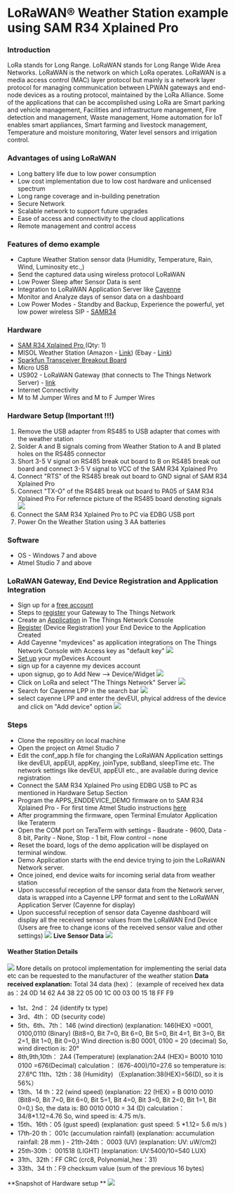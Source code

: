 # LoRaWAN&reg; Weather Station example using SAM R34 Xplained Pro

### Introduction
LoRa stands for Long Range. LoRaWAN stands for Long Range Wide Area Networks. LoRaWAN is the network on which LoRa operates. LoRaWAN is a media access control (MAC) layer protocol but mainly is a network layer protocol for managing communication between LPWAN gateways and end-node devices as a routing protocol, maintained by the LoRa Alliance. Some of the applications that can be accomplished using LoRa are Smart parking and vehicle management, Facilities and infrastructure management, Fire detection and management, Waste management, Home automation for IoT enables smart appliances, Smart farming and livestock management, Temperature and moisture monitoring, Water level sensors and irrigation control.

### Advantages of using LoRaWAN
- Long battery life due to low power consumption
- Low cost implementation due to low cost hardware and unlicensed spectrum
- Long range coverage and in-building penetration
- Secure Network
- Scalable network to support future upgrades
- Ease of access and connectivity to the cloud applications
- Remote management and control access

### Features of demo example

- Capture Weather Station sensor data (Humidity, Temperature, Rain, Wind, Luminosity  etc.,) 
- Send the captured data using wireless protocol LoRaWAN
- Low Power Sleep after Sensor Data is sent
- Integration to LoRaWAN Application Server like [Cayenne](https://mydevices.com/ "Cayenne")
- Monitor and Analyze days of sensor data on a dashboard
- Low Power Modes - Standby and Backup, Experience the powerful, yet low power wireless SIP - [SAMR34](https://www.microchip.com/design-centers/wireless-connectivity/low-power-wide-area-networks/lora-technology/sam-r34-r35 "SAMR34") 

### Hardware 

- [SAM R34 Xplained Pro ](https://www.microchip.com/DevelopmentTools/ProductDetails/dm320111 "SAM R34 Xplained Pro ")(Qty: 1)
- MISOL Weather Station  (Amazon - [Link](https://www.amazon.com/MISOL-weather-station-interface-length/dp/B0722KB1KB "Link")) (Ebay - [Link](https://www.ebay.com/itm/weather-station-with-RS485-interface-with-cable-length-3-2-meter-/272647276759 "Link"))
- [Sparkfun Transceiver Breakout Board](https://www.sparkfun.com/products/10124 "Sparkfun Transceiver Breakout Board")
- Micro USB
- US902 - LoRaWAN Gateway (that connects to The Things Network Server)  - [link](https://www.thethingsnetwork.org/docs/gateways/ "link")
- Internet Connectivity
- M to M Jumper Wires and M to F Jumper Wires

### Hardware Setup (Important !!!)
1. Remove the USB adapter from RS485 to USB adapter that comes with the weather station
2.  Solder A and B signals coming from Weather Station to A and B plated holes on the RS485 connector
3.  Short 3-5 V signal on RS485 break out board to B on RS485 break out board and connect 3-5 V signal to VCC of the SAM R34 Xplained Pro
4.  Connect "RTS" of the RS485 break out board to GND signal of SAM R34 Xplained Pro
5. Connect "TX-O" of the RS485 break out board to PA05 of SAM R34 Xplained Pro
For refernce picture of the RS485 board denoting signals 
![](https://i.imgur.com/Yh4pGJb.png)
6. Connect the SAM R34 Xplained Pro to PC via EDBG USB port
7. Power On the Weather Station using 3 AA batteries 

### Software
- OS - Windows 7 and above
- Atmel Studio 7 and above

### LoRaWAN Gateway, End Device Registration and Application Integration 

- Sign up for a [free account ](https://account.thethingsnetwork.org/users/login "free account ")
- Steps to [register](https://www.thethingsnetwork.org/docs/gateways/ "register") your Gateway to The Things Network 
- Create an [Application](https://www.thethingsnetwork.org/docs/applications/add.html "Application") in The Things Network Console
- [Register](https://www.thethingsnetwork.org/docs/devices/registration.html "Register") (Device Registration) your End Device to the Application Created
- Add Cayenne "mydevices" as application integrations on The Things Network Console with Access key as "default key"
![](https://i.imgur.com/0lBF9xO.png)
- [Set up](https://www.thethingsnetwork.org/docs/applications/cayenne/ "Set up") your myDevices Account
- sign up for a cayenne my devices account 
 - upon signup, go to Add New --> Device/Widget
![](https://i.imgur.com/RWZTjUs.png)
- Click on LoRa and select "The Things Network" Server 
 ![](https://i.imgur.com/gFt9FFa.png)
- Search for Cayenne LPP in the search bar
![](https://i.imgur.com/teGlo9r.png)
- select cayenne LPP and enter the devEUI, phyical address of the device and click on "Add device" option
![](https://i.imgur.com/JGrRolo.png)

### Steps
- Clone the repositiry on local machine
- Open the project on Atmel Studio 7
- Edit the conf_app.h file for changing the LoRaWAN Application settings like devEUI, appEUI, appKey, joinType, subBand, sleepTime etc.  The network settings like devEUI, appEUI etc., are available during device registration
- Connect the SAM R34 Xplained Pro using EDBG USB to PC as mentioned in Hardware Setup Section
- Program the APPS_ENDDEVICE_DEMO firmware on to SAM R34 Xplained Pro - For first time Atmel Studio instructions [here](http://ww1.microchip.com/downloads/en/DeviceDoc/Getting-Started-with-Atmel-Studio7.pdf "here")
- After programming the firmware, open Terminal Emulator Application like Teraterm
- Open the COM port on TeraTerm with settings - Baudrate - 9600, Data - 8 bit, Parity - None, Stop - 1 bit, Flow control - none
- Reset the board, logs of the demo application will be displayed on terminal window. 
- Demo Application starts with the end device trying to join the LoRaWAN Network server.
- Once joined, end device waits for incoming serial data from weather station
- Upon successful reception of the sensor data from the Network server, data is wrapped into a Cayenne LPP format and sent to the LoRaWAN Application Server (Cayenne for display)
- Upon successful reception of sensor data Cayenne dashboard will display all the received sensor values from the LoRaWAN End Device (Users are free to change icons of the received sensor value and other settings)
![](https://i.imgur.com/XgDAk4Y.png)
**Live Sensor Data**
![](https://i.imgur.com/khK4XQk.png)

#### Weather Station Details
![](https://i.imgur.com/YQyVE3z.png)
More details on protocol implementation for implementing the serial data etc can be requested to the manufacturer of the weather station
**Data received explanation:** Total 34 data (hex)： (example of received hex data as：24 0D 14 62 A4 38 22 05 00 1C 00 03 00 15 18 FF F9
- 1st、2nd： 24 (identify tx type)
- 3rd、4th： 0D (security code)
- 5th、6th、7th： 146 (wind direction) (explanation: 146(HEX) =0001, 0100,0110 (Binary) (Bit8=0, Bit 7=0, Bit 6=0, Bit 5=0, Bit 4=1, Bit 3=0, Bit 2=1, Bit 1=0, Bit 0=0,) Wind direction is:B0 0001, 0100 = 20 (decimal) So, wind direction is: 20°
- 8th,9th,10th： 2A4 (Temperature) (explanation:2A4 (HEX)= B0010 1010 0100 =676(Decimal) calculation： (676-400)/10=27.6 so temperature is: 27.6℃ 11th、12th：38 (Humidity) （Explanation:38(HEX)=56(D), so it is 56%）
- 13th、14 th：22 (wind speed) (explanation: 22 (HEX) = B 0010 0010 (Bit8=0, Bit 7=0, Bit 6=0, Bit 5=1, Bit 4=0, Bit 3=0, Bit 2=0, Bit 1=1, Bit 0=0,) So, the data is: B0 0010 0010 = 34 (D) calculation：34/8*1.12=4.76 So, wind speed is: 4.75 m/s.
- 15th、16th：05 (gust speed) (explanation: gust speed: 5 *1.12= 5.6 m/s )
- 17th-20 th： 001c (accumulation rainfall) (explanation: accumulation rainfall: 28 mm ) - 21th-24th： 0003 (UV) (explanation: UV: uW/cm2)
- 25th-30th： 001518 (LIGHT) (explanation: UV:5400/10=540 LUX)
- 31th、32th：FF CRC (crc8, Polynomial_hex：31)
- 33th、34 th：F9 checksum value (sum of the previous 16 bytes)

**Snapshot of Hardware setup **
![](https://i.imgur.com/eVEGzBp.png)